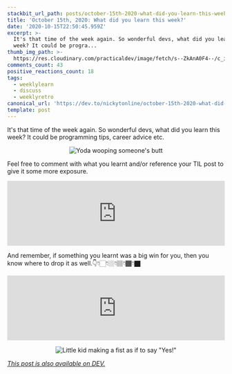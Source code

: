 ```yaml
---
stackbit_url_path: posts/october-15th-2020-what-did-you-learn-this-week-jl7
title: 'October 15th, 2020: What did you learn this week?'
date: '2020-10-15T22:50:45.959Z'
excerpt: >-
  It's that time of the week again. So wonderful devs, what did you learn this
  week? It could be progra...
thumb_img_path: >-
  https://res.cloudinary.com/practicaldev/image/fetch/s--ZkAnA0F4--/c_imagga_scale,f_auto,fl_progressive,h_420,q_auto,w_1000/https://dev-to-uploads.s3.amazonaws.com/i/ctk9h7im4cl8bt6vq6l9.png
comments_count: 43
positive_reactions_count: 18
tags:
  - weeklylearn
  - discuss
  - weeklyretro
canonical_url: 'https://dev.to/nickytonline/october-15th-2020-what-did-you-learn-this-week-jl7'
template: post
---
```

It's that time of the week again. So wonderful devs, what did you learn this week? It could be programming tips, career advice etc.

<center>

![Yoda wooping someone's butt](https://media.giphy.com/media/yDYAHbqe5DfyM/giphy.gif)
</center>

Feel free to comment with what you learnt and/or reference your TIL post to give it some more exposure.


<iframe class="liquidTag" src="https://dev.to/embed/tag?args=todayilearned" style="border: 0; width: 100%;"></iframe>


And remember, if something you learnt was a big win for you, then you know where to drop it as well.👇👇🏻👇🏼👇🏽👇🏾👇🏿


<iframe class="liquidTag" src="https://dev.to/embed/link?args=https%3A%2F%2Fdev.to%2Fdevteam%2Fwhat-was-your-win-this-week-550b" style="border: 0; width: 100%;"></iframe>


<center>

![Little kid making a fist as if to say "Yes!"](https://media.giphy.com/media/6brH8dM3zeMyA/giphy.gif)
</center>

*[This post is also available on DEV.](https://dev.to/nickytonline/october-15th-2020-what-did-you-learn-this-week-jl7)*


<script>
const parent = document.getElementsByTagName('head')[0];
const script = document.createElement('script');
script.type = 'text/javascript';
script.src = 'https://cdnjs.cloudflare.com/ajax/libs/iframe-resizer/4.1.1/iframeResizer.min.js';
script.charset = 'utf-8';
script.onload = function() {
    window.iFrameResize({}, '.liquidTag');
};
parent.appendChild(script);
</script>    
